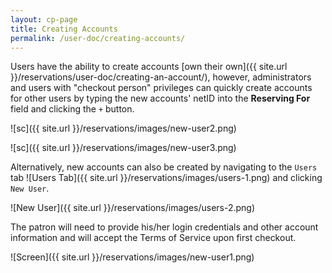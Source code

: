 ```yaml
---
layout: cp-page
title: Creating Accounts
permalink: /user-doc/creating-accounts/
---
```


Users have the ability to create accounts [own their own]({{ site.url }}/reservations/user-doc/creating-an-account/), however, administrators and users with "checkout person" privileges can quickly create accounts for other users by typing the new accounts' netID into the **Reserving For** field and clicking the `+` button.

![sc]({{ site.url }}/reservations/images/new-user2.png)

![sc]({{ site.url }}/reservations/images/new-user3.png)

Alternatively, new accounts can also be created by navigating to the `Users` tab ![Users Tab]({{ site.url }}/reservations/images/users-1.png) and clicking `New User`. 

![New User]({{ site.url }}/reservations/images/users-2.png) 

The patron will need to provide his/her login credentials and other account information and will accept the Terms of Service upon first checkout.

![Screen]({{ site.url }}/reservations/images/new-user1.png)
